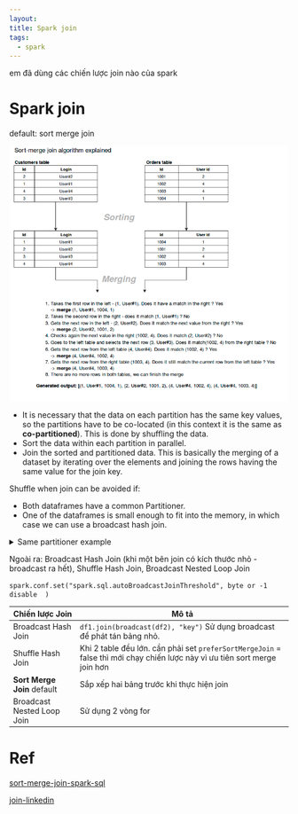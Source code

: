 ```yaml
---
layout: 
title: Spark join
tags:
  - spark
---
```


em đã dùng các chiến lược join nào của spark

# Spark join

default: sort merge join

![](../images/2024-02-27%2015-28-18.png)

- It is necessary that the data on each partition has the same key values, so the partitions have to be co-located (in this context it is the same as **co-partitioned**). This is done by shuffling the data.
- Sort the data within each partition in parallel.
- Join the sorted and partitioned data. This is basically the merging of a dataset by iterating over the elements and joining the rows having the same value for the join key.

Shuffle when join can be avoided if:
- Both dataframes have a common Partitioner.
- One of the dataframes is small enough to fit into the memory, in which case we can use a broadcast hash join.


<details markdown="1">
<summary>Same partitioner example</summary>


```
users = users.repartition('userId').cache() # do not forget to cache!
joined1 = users.join(addresses, 'userId')
joined1.show() # 1st shuffle for repartition
joined2 = users.join(salary, 'userId')
joined2.show() # skips shuffle for users since it's already been repartitioned
```

</details>

Ngoài ra: Broadcast Hash Join (khi một bên join có kích thước nhỏ - broadcast ra hết), Shuffle Hash Join, Broadcast Nested Loop Join

```
spark.conf.set("spark.sql.autoBroadcastJoinThreshold", byte or -1 disable  )
```

| Chiến lược Join      |  Mô tả   |
|--------|----------------------|
| Broadcast Hash Join         | `df1.join(broadcast(df2), "key")`  Sử dụng broadcast để phát tán bảng nhỏ.        |
| Shuffle Hash Join           |  Khi 2 table đều lớn. cần phải set `preferSortMergeJoin` = false  thì mới chạy chiến lược này vì ưu tiên sort merge join hơn   |
| **Sort Merge Join** default            |   Sắp xếp hai bảng trước khi thực hiện join      |
| Broadcast Nested Loop Join  |   Sử dụng 2 vòng for |




# Ref 

[sort-merge-join-spark-sql](https://www.waitingforcode.com/apache-spark-sql/sort-merge-join-spark-sql/read)

[join-linkedin ](https://www.linkedin.com/pulse/spark-join-strategies-mastering-joins-apache-venkatesh-nandikolla-mk4qc/)



